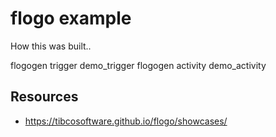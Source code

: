 # flogo example

How this was built..

flogogen trigger demo_trigger
flogogen activity demo_activity

## Resources

- https://tibcosoftware.github.io/flogo/showcases/